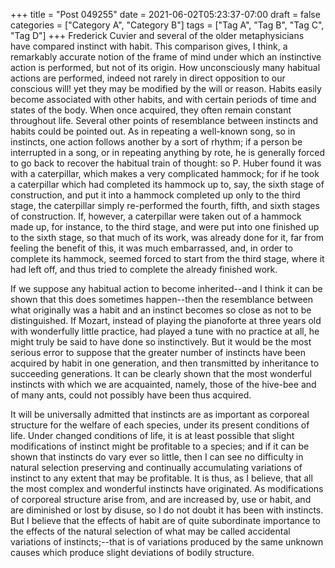 +++
title = "Post 049255"
date = 2021-06-02T05:23:37-07:00
draft = false
categories = ["Category A", "Category B"]
tags = ["Tag A", "Tag B", "Tag C", "Tag D"]
+++
Frederick Cuvier and several of the older metaphysicians have compared instinct with habit. This comparison gives, I think, a remarkably accurate notion of the frame of mind under which an instinctive action is performed, but not of its origin. How unconsciously many habitual actions are performed, indeed not rarely in direct opposition to our conscious will! yet they may be modified by the will or reason. Habits easily become associated with other habits, and with certain periods of time and states of the body. When once acquired, they often remain constant throughout life. Several other points of resemblance between instincts and habits could be pointed out. As in repeating a well-known song, so in instincts, one action follows another by a sort of rhythm; if a person be interrupted in a song, or in repeating anything by rote, he is generally forced to go back to recover the habitual train of thought: so P. Huber found it was with a caterpillar, which makes a very complicated hammock; for if he took a caterpillar which had completed its hammock up to, say, the sixth stage of construction, and put it into a hammock completed up only to the third stage, the caterpillar simply re-performed the fourth, fifth, and sixth stages of construction. If, however, a caterpillar were taken out of a hammock made up, for instance, to the third stage, and were put into one finished up to the sixth stage, so that much of its work, was already done for it, far from feeling the benefit of this, it was much embarrassed, and, in order to complete its hammock, seemed forced to start from the third stage, where it had left off, and thus tried to complete the already finished work.

If we suppose any habitual action to become inherited--and I think it can be shown that this does sometimes happen--then the resemblance between what originally was a habit and an instinct becomes so close as not to be distinguished. If Mozart, instead of playing the pianoforte at three years old with wonderfully little practice, had played a tune with no practice at all, he might truly be said to have done so instinctively. But it would be the most serious error to suppose that the greater number of instincts have been acquired by habit in one generation, and then transmitted by inheritance to succeeding generations. It can be clearly shown that the most wonderful instincts with which we are acquainted, namely, those of the hive-bee and of many ants, could not possibly have been thus acquired.

It will be universally admitted that instincts are as important as corporeal structure for the welfare of each species, under its present conditions of life. Under changed conditions of life, it is at least possible that slight modifications of instinct might be profitable to a species; and if it can be shown that instincts do vary ever so little, then I can see no difficulty in natural selection preserving and continually accumulating variations of instinct to any extent that may be profitable. It is thus, as I believe, that all the most complex and wonderful instincts have originated. As modifications of corporeal structure arise from, and are increased by, use or habit, and are diminished or lost by disuse, so I do not doubt it has been with instincts. But I believe that the effects of habit are of quite subordinate importance to the effects of the natural selection of what may be called accidental variations of instincts;--that is of variations produced by the same unknown causes which produce slight deviations of bodily structure.
